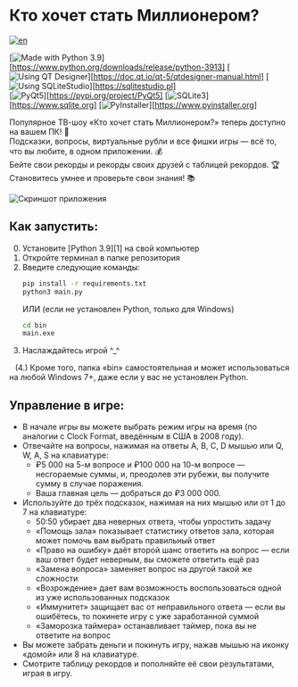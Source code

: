 # Кто хочет стать Миллионером?
[![en](https://img.shields.io/badge/lang-EN-red?style=flat-square)](https://github.com/snowlue/wwtbam/blob/main/README.en.md)

[![Made with Python 3.9](https://img.shields.io/badge/Made_with-Python_3.9-336E9E?style=flat-square)][https://www.python.org/downloads/release/python-3913] 
[![Using QT Designer](https://img.shields.io/badge/Using-QT_Designer-25AF37?style=flat-square)][https://doc.qt.io/qt-5/qtdesigner-manual.html] 
[![Using SQLiteStudio](https://img.shields.io/badge/Using-SQLiteStudio-337CCF?style=flat-square)][https://sqlitestudio.pl]  
[![PyQt5](https://img.shields.io/badge/PyQt5-40CD52?style=flat-square)][https://pypi.org/project/PyQt5] 
[![SQLite3](https://img.shields.io/badge/SQLite3-107FCB?style=flat-square)][https://www.sqlite.org] 
[![PyInstaller](https://img.shields.io/badge/PyInstaller-FFEB5E?style=flat-square)][https://www.pyinstaller.org]

Популярное ТВ-шоу «Кто хочет стать Миллионером?» теперь доступно на вашем ПК! 💙  
Подсказки, вопросы, виртуальные рубли и все фишки игры — всё то, что вы любите, в одном приложении. 💰  
Бейте свои рекорды и рекорды своих друзей с таблицей рекордов. 🏆  
Становитесь умнее и проверьте свои знания! 📚

![Скриншот приложения](https://github.com/user-attachments/assets/37c6f79f-a425-4ff9-97d2-4cb86257604b)

## Как запустить:

0. Установите [Python 3.9][1] на свой компьютер
1. Откройте терминал в папке репозитория
2. Введите следующие команды:
    ```bash
    pip install -r requirements.txt
    python3 main.py
    ```
    ИЛИ (если не установлен Python, только для Windows)
    ```bash
    cd bin
    main.exe
    ```
3. Наслаждайтесь игрой ^_^

⠀(4.) Кроме того, папка «bin» самостоятельная и может использоваться на любой Windows 7+, даже если у вас не установлен Python.

## Управление в игре:

- В начале игры вы можете выбрать режим игры на время (по аналогии с Clock Format, введённым в США в 2008 году).
- Отвечайте на вопросы, нажимая на ответы A, B, C, D мышью или Q, W, A, S на клавиатуре:
    - ₽5 000 на 5-м вопросе и ₽100 000 на 10-м вопросе — несгораемые суммы, и, преодолев эти рубежи, вы получите сумму в случае поражения.
    - Ваша главная цель — добраться до ₽3 000 000.
- Используйте до трёх подсказок, нажимая на них мышью или от 1 до 7 на клавиатуре:
    - 50:50 убирает два неверных ответа, чтобы упростить задачу
    - «Помощь зала» показывает статистику ответов зала, которая может помочь вам выбрать правильный ответ
    - «Право на ошибку» даёт второй шанс ответить на вопрос — если ваш ответ будет неверным, вы сможете ответить ещё раз
    - «Замена вопроса» заменяет вопрос на другой такой же сложности
    - «Возрождение» дает вам возможность воспользоваться одной из уже использованных подсказок
    - «Иммунитет» защищает вас от неправильного ответа — если вы ошибётесь, то покинете игру с уже заработанной суммой
    - «Заморозка таймера» останавливает таймер, пока вы не ответите на вопрос
- Вы можете забрать деньги и покинуть игру, нажав мышью на иконку «домой» или 8 на клавиатуре.
- Смотрите таблицу рекордов и пополняйте её свои результатами, играя в игру.
